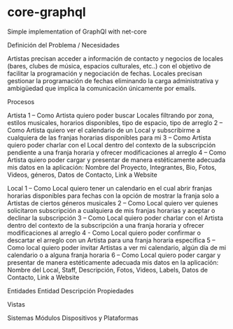 # core-graphql
Simple implementation of GraphQl with net-core

Definición del Problema / Necesidades

Artistas precisan acceder a información de contacto y negocios de locales (bares, clubes de música, espacios culturales, etc..) con el objetivo de facilitar la programación y negociación de fechas.
Locales precisan gestionar la programación de fechas eliminando la carga administrativa y ambigüedad que implica la comunicación únicamente por emails.

Procesos

Artista
1 – Como Artista quiero poder buscar Locales filtrando por zona, estilos musicales, horarios disponibles, tipo de espacio, tipo de arreglo
2 – Como Artista quiero ver el calendario de un Local y subscribirme a cualquiera de las franjas horarias disponibles para mi
3 – Como Artista quiero poder charlar con el Local dentro del contexto de la subscripción pendiente a una franja horaria y ofrecer modificaciones al arreglo
4 – Como Artista quiero poder cargar y presentar de manera estéticamente adecuada mis datos en la aplicación: Nombre del Proyecto, Integrantes, Bio, Fotos, Videos, géneros, Datos de Contacto, Link a Website

Local
1 – Como Local quiero tener un calendario en el cual abrir franjas horarias disponibles para fechas con la opción de mostrar la franja solo a Artistas de ciertos géneros musicales
2 – Como Local quiero ver quienes solicitaron subscripción a cualquiera de mis franjas horarias y aceptar o declinar la subscripción
3 – Como Local quiero poder charlar con el Artista dentro del contexto de la subscripción a una franja horaria y ofrecer modificaciones al arreglo
4 -  Como Local quiero poder confirmar o descartar el arreglo con un Artista para una franja horaria especifica
5 – Como local quiero poder invitar Artistas a ver mi calendario, algún día de mi calendario o a alguna franja horaria
6 – Como Local quiero poder cargar y presentar de manera estéticamente adecuada mis datos en la aplicación: Nombre del Local, Staff, Descripción, Fotos, Videos, Labels, Datos de Contacto, Link a Website

Entidades
Entidad	Descripción	Propiedades
		
		
		
		
		
		

Vistas
		
		
		
		
		
		
		
		
		
		
		
		
		
		
		
		


Sistemas
Módulos
Dispositivos y Plataformas
